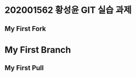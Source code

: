 202001562 황성윤 GIT 실습 과제
==============================

My First Fork
-------------

# My First Branch

## My First Pull
